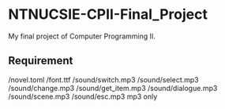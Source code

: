 # NTNUCSIE-CPII-Final_Project
My final project of Computer Programming II.

## Requirement

<path>/novel.toml
<path>/font.ttf
<path>/sound/switch.mp3
<path>/sound/select.mp3
<path>/sound/change.mp3
<path>/sound/get_item.mp3
<path>/sound/dialogue.mp3
<path>/sound/scene.mp3
<path>/sound/esc.mp3
mp3 only    